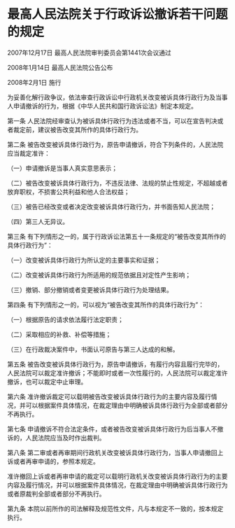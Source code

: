 # 最高人民法院关于行政诉讼撤诉若干问题的规定

2007年12月17日 最高人民法院审判委员会第1441次会议通过

2008年1月14日 最高人民法院公告公布

2008年2月1日 施行



为妥善化解行政争议，依法审查行政诉讼中行政机关改变被诉具体行政行为及当事人申请撤诉的行为，根据《中华人民共和国行政诉讼法》制定本规定。

第一条 人民法院经审查认为被诉具体行政行为违法或者不当，可以在宣告判决或者裁定前，建议被告改变其所作的具体行政行为。

第二条 被告改变被诉具体行政行为，原告申请撤诉，符合下列条件的，人民法院应当裁定准许：

（一）申请撤诉是当事人真实意思表示；

（二）被告改变被诉具体行政行为，不违反法律、法规的禁止性规定，不超越或者放弃职权，不损害公共利益和他人合法权益；

（三）被告已经改变或者决定改变被诉具体行政行为，并书面告知人民法院；

（四）第三人无异议。

第三条 有下列情形之一的，属于行政诉讼法第五十一条规定的“被告改变其所作的具体行政行为”：

（一）改变被诉具体行政行为所认定的主要事实和证据；

（二）改变被诉具体行政行为所适用的规范依据且对定性产生影响；

（三）撤销、部分撤销或者变更被诉具体行政行为处理结果。

第四条 有下列情形之一的，可以视为“被告改变其所作的具体行政行为”：

（一）根据原告的请求依法履行法定职责；

（二）采取相应的补救、补偿等措施；

（三）在行政裁决案件中，书面认可原告与第三人达成的和解。

第五条 被告改变被诉具体行政行为，原告申请撤诉，有履行内容且履行完毕的，人民法院可以裁定准许撤诉；不能即时或者一次性履行的，人民法院可以裁定准许撤诉，也可以裁定中止审理。

第六条 准许撤诉裁定可以载明被告改变被诉具体行政行为的主要内容及履行情况，并可以根据案件具体情况，在裁定理由中明确被诉具体行政行为全部或者部分不再执行。

第七条 申请撤诉不符合法定条件，或者被告改变被诉具体行政行为后当事人不撤诉的，人民法院应当及时作出裁判。

第八条 第二审或者再审期间行政机关改变被诉具体行政行为，当事人申请撤回上诉或者再审申请的，参照本规定。

准许撤回上诉或者再审申请的裁定可以载明行政机关改变被诉具体行政行为的主要内容及履行情况，并可以根据案件具体情况，在裁定理由中明确被诉具体行政行为或者原裁判全部或者部分不再执行。

第九条 本院以前所作的司法解释及规范性文件，凡与本规定不一致的，按本规定执行。